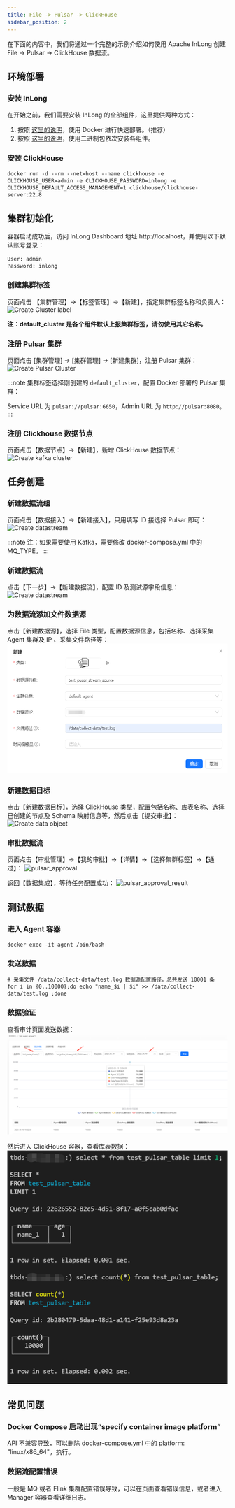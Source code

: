 ```yaml
---
title: File -> Pulsar -> ClickHouse
sidebar_position: 2
---
```


在下面的内容中，我们将通过一个完整的示例介绍如何使用 Apache InLong 创建 File -> Pulsar -> ClickHouse 数据流。

## 环境部署
### 安装 InLong
在开始之前，我们需要安装 InLong 的全部组件，这里提供两种方式：
1. 按照 [这里的说明](deployment/docker.md)，使用 Docker 进行快速部署。（推荐）
2. 按照 [这里的说明](deployment/bare_metal.md)，使用二进制包依次安装各组件。

### 安装 ClickHouse
```shell
docker run -d --rm --net=host --name clickhouse -e CLICKHOUSE_USER=admin -e CLICKHOUSE_PASSWORD=inlong -e CLICKHOUSE_DEFAULT_ACCESS_MANAGEMENT=1 clickhouse/clickhouse-server:22.8
```

## 集群初始化
容器启动成功后，访问 InLong Dashboard 地址 http://localhost，并使用以下默认账号登录：
```
User: admin
Password: inlong
```

### 创建集群标签
页面点击 【集群管理】->【标签管理】->【新建】，指定集群标签名称和负责人：
![Create Cluster label](img/file_clickhouse/create_cluster_label.png)

**注：default_cluster 是各个组件默认上报集群标签，请勿使用其它名称。**

### 注册 Pulsar 集群
页面点击 [集群管理] -> [集群管理] -> [新建集群]，注册 Pulsar 集群：
![Create Pulsar Cluster](img/file_clickhouse/create_pulsar_cluster.png)

:::note
集群标签选择刚创建的 `default_cluster`，配置 Docker 部署的 Pulsar 集群：

Service URL 为 `pulsar://pulsar:6650`，Admin URL 为 `http://pulsar:8080`。
:::

### 注册 Clickhouse 数据节点
页面点击【数据节点】->【新建】，新增 ClickHouse 数据节点：
![Create kafka cluster](img/file_clickhouse/datanode.png)

## 任务创建
### 新建数据流组
页面点击【数据接入】->【新建接入】，只用填写 ID 接选择 Pulsar 即可：
![Create datastream](img/file_clickhouse/pulsar_ingestion.png)

:::note
注：如果需要使用 Kafka，需要修改 docker-compose.yml 中的 MQ_TYPE。
:::

### 新建数据流
点击【下一步】->【新建数据流】，配置 ID 及测试源字段信息：
![Create datastream](img/file_clickhouse/pulsar_stream.png)

### 为数据流添加文件数据源
点击【新建数据源】，选择 File 类型，配置数据源信息，包括名称、选择采集 Agent 集群及 IP 、采集文件路径等：
![Create datastream](img/file_clickhouse/pulsar_source.png)

### 新建数据目标
点击【新建数据目标】，选择 ClickHouse 类型，配置包括名称、库表名称、选择已创建的节点及 Schema 映射信息等，然后点击【提交审批】：
![Create data object](img/file_clickhouse/pulsar_sink.png)

### 审批数据流
页面点击【审批管理】->【我的审批】->【详情】->【选择集群标签】->【通过】：
![pulsar_approval](img/file_clickhouse/pulsar_approval.png)

返回【数据集成】，等待任务配置成功：
![pulsar_approval_result](img/file_clickhouse/pulsar_approval_result.png)

## 测试数据
### 进入 Agent 容器
```
docker exec -it agent /bin/bash
```

### 发送数据
```
# 采集文件 /data/collect-data/test.log 数据源配置路径，总共发送 10001 条
for i in {0..10000};do echo "name_$i | $i" >> /data/collect-data/test.log ;done
```

### 数据验证
查看审计页面发送数据：
![pulsar_audit](img/file_clickhouse/pulsar_audit.png)

然后进入 ClickHouse 容器，查看库表数据：
![pulsar_table](img/file_clickhouse/pulsar_table.png)

## 常见问题
### Docker Compose 启动出现“specify container image platform”
API 不兼容导致，可以删除 docker-compose.yml 中的 platform: "linux/x86_64"，执行。

### 数据流配置错误
一般是 MQ 或者 Flink 集群配置错误导致，可以在页面查看错误信息，或者进入 Manager 容器查看详细日志。